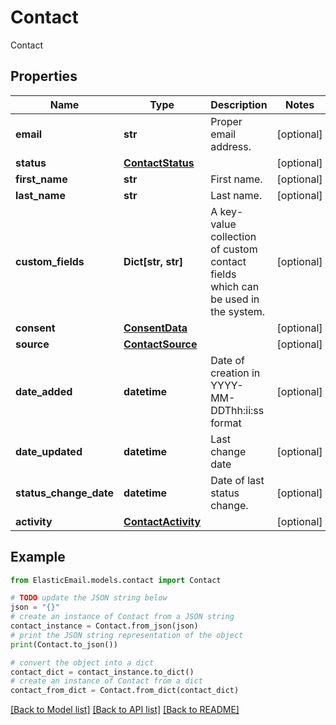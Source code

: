 # Contact

Contact

## Properties

Name | Type | Description | Notes
------------ | ------------- | ------------- | -------------
**email** | **str** | Proper email address. | [optional] 
**status** | [**ContactStatus**](ContactStatus.md) |  | [optional] 
**first_name** | **str** | First name. | [optional] 
**last_name** | **str** | Last name. | [optional] 
**custom_fields** | **Dict[str, str]** | A key-value collection of custom contact fields which can be used in the system. | [optional] 
**consent** | [**ConsentData**](ConsentData.md) |  | [optional] 
**source** | [**ContactSource**](ContactSource.md) |  | [optional] 
**date_added** | **datetime** | Date of creation in YYYY-MM-DDThh:ii:ss format | [optional] 
**date_updated** | **datetime** | Last change date | [optional] 
**status_change_date** | **datetime** | Date of last status change. | [optional] 
**activity** | [**ContactActivity**](ContactActivity.md) |  | [optional] 

## Example

```python
from ElasticEmail.models.contact import Contact

# TODO update the JSON string below
json = "{}"
# create an instance of Contact from a JSON string
contact_instance = Contact.from_json(json)
# print the JSON string representation of the object
print(Contact.to_json())

# convert the object into a dict
contact_dict = contact_instance.to_dict()
# create an instance of Contact from a dict
contact_from_dict = Contact.from_dict(contact_dict)
```
[[Back to Model list]](../README.md#documentation-for-models) [[Back to API list]](../README.md#documentation-for-api-endpoints) [[Back to README]](../README.md)


